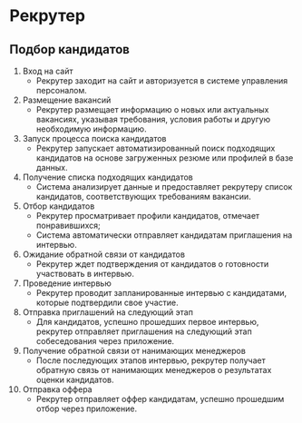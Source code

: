 # Рекрутер

## Подбор кандидатов

1. Вход на сайт
    - Рекрутер заходит на сайт и авторизуется в системе управления персоналом.
2. Размещение вакансий
    - Рекрутер размещает информацию о новых или актуальных вакансиях, указывая требования, условия работы и другую
      необходимую информацию.
3. Запуск процесса поиска кандидатов
    - Рекрутер запускает автоматизированный поиск подходящих кандидатов на основе загруженных резюме или профилей в базе
      данных.
4. Получение списка подходящих кандидатов
    - Система анализирует данные и предоставляет рекрутеру список кандидатов, соответствующих требованиям вакансии.
5. Отбор кандидатов
    - Рекрутер просматривает профили кандидатов, отмечает понравившихся;
    - Система автоматически отправляет кандидатам приглашения на интервью.
6. Ожидание обратной связи от кандидатов
    - Рекрутер ждет подтверждения от кандидатов о готовности участвовать в интервью.
7. Проведение интервью
    - Рекрутер проводит запланированные интервью с кандидатами, которые подтвердили свое участие.
8. Отправка приглашений на следующий этап
    - Для кандидатов, успешно прошедших первое интервью, рекрутер отправляет приглашения на следующий этап собеседования
      через приложение.
9. Получение обратной связи от нанимающих менеджеров
    - После последующих этапов интервью, рекрутер получает обратную связь от нанимающих менеджеров о результатах оценки
      кандидатов.
10. Отправка оффера
    - Рекрутер отправляет оффер кандидатам, успешно прошедшим отбор через приложение.